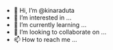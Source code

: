 - 👋 Hi, I’m @kinaraduta
- 👀 I’m interested in ...
- 🌱 I’m currently learning ...
- 💞️ I’m looking to collaborate on ...
- 📫 How to reach me ...

<!---
kinaraduta/kinaraduta is a ✨ special ✨ repository because its `README.md` (this file) appears on your GitHub profile.
You can click the Preview link to take a look at your changes.
--->
